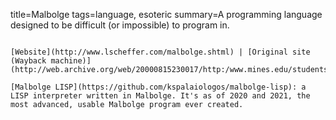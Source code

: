 title=Malbolge
tags=language, esoteric
summary=A programming language designed to be difficult (or impossible) to program in.
~~~~~~

[Website](http://www.lscheffer.com/malbolge.shtml) | [Original site (Wayback machine)](http://web.archive.org/web/20000815230017/http:/www.mines.edu/students/b/bolmstea/malbolge/)

[Malbolge LISP](https://github.com/kspalaiologos/malbolge-lisp): a LISP interpreter written in Malbolge. It's as of 2020 and 2021, the most advanced, usable Malbolge program ever created.

